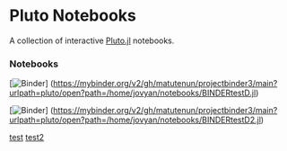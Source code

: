 # Pluto Notebooks

A collection of interactive [Pluto.jl](https://github.com/fonsp/Pluto.jl) notebooks.

### Notebooks

[![Binder](https://mybinder.org/badge_logo.svg)] (https://mybinder.org/v2/gh/matutenun/projectbinder3/main?urlpath=pluto/open?path=/home/jovyan/notebooks/BINDERtestD.jl)

[![Binder](https://mybinder.org/badge_logo.svg)] (https://mybinder.org/v2/gh/matutenun/projectbinder3/main?urlpath=pluto/open?path=/home/jovyan/notebooks/BINDERtestD2.jl)



[test](https://mybinder.org/v2/gh/matutenun/projectbinder3/main?urlpath=pluto/open?path=/home/jovyan/notebooks/BINDERtestD.jl)
[test2](https://mybinder.org/v2/gh/matutenun/projectbinder3/main?urlpath=pluto/open?path=/home/jovyan/notebooks/BINDERtestD2.jl)



